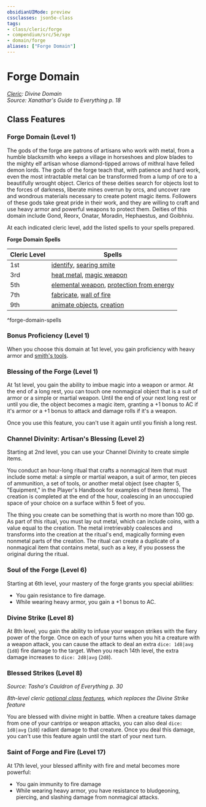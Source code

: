 ```yaml
---
obsidianUIMode: preview
cssclasses: json5e-class
tags:
- class/cleric/forge
- compendium/src/5e/xge
- domain/forge
aliases: ["Forge Domain"]
---
```

# Forge Domain
*[Cleric](cleric.md): Divine Domain*  
*Source: Xanathar's Guide to Everything p. 18*  


## Class Features

### Forge Domain (Level 1)

The gods of the forge are patrons of artisans who work with metal, from a humble blacksmith who keeps a village in horseshoes and plow blades to the mighty elf artisan whose diamond-tipped arrows of mithral have felled demon lords. The gods of the forge teach that, with patience and hard work, even the most intractable metal can be transformed from a lump of ore to a beautifully wrought object. Clerics of these deities search for objects lost to the forces of darkness, liberate mines overrun by orcs, and uncover rare and wondrous materials necessary to create potent magic items. Followers of these gods take great pride in their work, and they are willing to craft and use heavy armor and powerful weapons to protect them. Deities of this domain include Gond, Reorx, Onatar, Moradin, Hephaestus, and Goibhniu.

At each indicated cleric level, add the listed spells to your spells prepared.

**Forge Domain Spells**

| Cleric Level | Spells |
|--------------|--------|
| 1st | [identify](4-Resources/Compendium/spells/identify.md), [searing smite](4-Resources/Compendium/spells/searing-smite.md) |
| 3rd | [heat metal](4-Resources/Compendium/spells/heat-metal.md), [magic weapon](4-Resources/Compendium/spells/magic-weapon.md) |
| 5th | [elemental weapon](4-Resources/Compendium/spells/elemental-weapon.md), [protection from energy](4-Resources/Compendium/spells/protection-from-energy.md) |
| 7th | [fabricate](4-Resources/Compendium/spells/fabricate.md), [wall of fire](4-Resources/Compendium/spells/wall-of-fire.md) |
| 9th | [animate objects](4-Resources/Compendium/spells/animate-objects.md), [creation](4-Resources/Compendium/spells/creation.md) |
^forge-domain-spells

### Bonus Proficiency (Level 1)

When you choose this domain at 1st level, you gain proficiency with heavy armor and [smith's tools](4-Resources/Compendium/items/smiths-tools.md).

### Blessing of the Forge (Level 1)

At 1st level, you gain the ability to imbue magic into a weapon or armor. At the end of a long rest, you can touch one nonmagical object that is a suit of armor or a simple or martial weapon. Until the end of your next long rest or until you die, the object becomes a magic item, granting a +1 bonus to AC if it's armor or a +1 bonus to attack and damage rolls if it's a weapon.

Once you use this feature, you can't use it again until you finish a long rest.

### Channel Divinity: Artisan's Blessing (Level 2)

Starting at 2nd level, you can use your Channel Divinity to create simple items.

You conduct an hour-long ritual that crafts a nonmagical item that must include some metal: a simple or martial weapon, a suit of armor, ten pieces of ammunition, a set of tools, or another metal object (see chapter 5, "Equipment," in the Player's Handbook for examples of these items). The creation is completed at the end of the hour, coalescing in an unoccupied space of your choice on a surface within 5 feet of you.

The thing you create can be something that is worth no more than 100 gp. As part of this ritual, you must lay out metal, which can include coins, with a value equal to the creation. The metal irretrievably coalesces and transforms into the creation at the ritual's end, magically forming even nonmetal parts of the creation. The ritual can create a duplicate of a nonmagical item that contains metal, such as a key, if you possess the original during the ritual.

### Soul of the Forge (Level 6)

Starting at 6th level, your mastery of the forge grants you special abilities:

- You gain resistance to fire damage.  
- While wearing heavy armor, you gain a +1 bonus to AC.  

### Divine Strike (Level 8)

At 8th level, you gain the ability to infuse your weapon strikes with the fiery power of the forge. Once on each of your turns when you hit a creature with a weapon attack, you can cause the attack to deal an extra `dice: 1d8|avg` (`1d8`) fire damage to the target. When you reach 14th level, the extra damage increases to `dice: 2d8|avg` (`2d8`).

### Blessed Strikes (Level 8)
_Source: Tasha's Cauldron of Everything p. 30_

*8th-level cleric [optional class features](4-Resources/Compendium/rules/variant-rules/optional-class-features-tce.md), which replaces the Divine Strike feature*

You are blessed with divine might in battle. When a creature takes damage from one of your cantrips or weapon attacks, you can also deal `dice: 1d8|avg` (`1d8`) radiant damage to that creature. Once you deal this damage, you can't use this feature again until the start of your next turn.

### Saint of Forge and Fire (Level 17)

At 17th level, your blessed affinity with fire and metal becomes more powerful:

- You gain immunity to fire damage  
- While wearing heavy armor, you have resistance to bludgeoning, piercing, and slashing damage from nonmagical attacks.